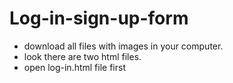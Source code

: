 # Log-in-sign-up-form
* download all files with images in your computer.
* look there are two html files.
* open log-in.html file first
